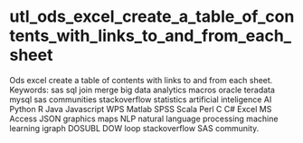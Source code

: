 # utl_ods_excel_create_a_table_of_contents_with_links_to_and_from_each_sheet
Ods excel create a table of contents with links to and from each sheet.  Keywords: sas sql join merge big data analytics macros oracle teradata mysql sas communities stackoverflow statistics artificial inteligence AI Python R Java Javascript WPS Matlab SPSS Scala Perl C C# Excel MS Access JSON graphics maps NLP natural language processing machine learning igraph DOSUBL DOW loop stackoverflow SAS community.
